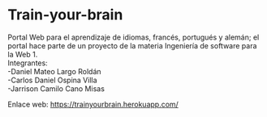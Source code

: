 # Train-your-brain
Portal Web para el aprendizaje de idiomas, francés, portugués y alemán; 
el portal hace parte de un proyecto de la materia Ingeniería de software para la Web 1.
<br>
Integrantes: 
    <br>
    -Daniel Mateo Largo Roldán
    <br>
    -Carlos Daniel Ospina Villa
    <br>
    -Jarrison Camilo Cano Misas
   
Enlace web:  https://trainyourbrain.herokuapp.com/
